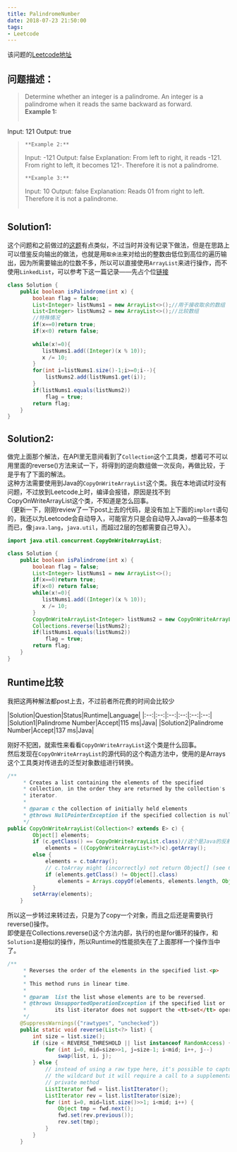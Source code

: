 ```yaml
---
title: PalindromeNumber
date: 2018-07-23 21:50:00
tags: 
- Leetcode
---
```

该问题的[Leetcode地址](https://leetcode.com/problems/palindrome-number/description/)
## 问题描述：
>Determine whether an integer is a palindrome. An integer is a palindrome when it reads the same backward as forward.  
>**Example 1:**
>```
Input: 121
Output: true
>```
>**Example 2:**
>```
>Input: -121
Output: false
Explanation: From left to right, it reads -121. From right to left, it becomes 121-. Therefore it is not a palindrome.
>```
>**Example 3:**
>```
>Input: 10
Output: false
Explanation: Reads 01 from right to left. Therefore it is not a palindrome.
>```

## Solution1:
这个问题和之前做过的[这题](https://leetcode.com/problems/reverse-integer/description/)有点类似，不过当时并没有记录下做法，但是在思路上可以借鉴反向输出的做法，也就是用`取余法`来对给出的整数由低位到高位的遍历输出，因为所需要输出的位数不多，所以可以直接使用`ArrayList`来进行操作，而不使用`LinkedList`，可以参考下这一篇记录——先占个位[链接]()  
```java
class Solution {
    public boolean isPalindrome(int x) {
    	boolean flag = false;
        List<Integer> listNums1 = new ArrayList<>();//用于接收取余的数组
        List<Integer> listNums2 = new ArrayList<>();//比较数组
        //特殊情况
        if(x==0)return true;
        if(x<0) return false;
        
        while(x!=0){
           listNums1.add((Integer)(x % 10));
           x /= 10;
        }
        for(int i=listNums1.size()-1;i>=0;i--){
        	listNums2.add(listNums1.get(i));
        }
        if(listNums1.equals(listNums2))
        	flag = true;
        return flag;
    }
}
```
## Solution2:
做完上面那个解法，在API里无意间看到了`Collection`这个工具类，想着可不可以用里面的reverse()方法来试一下，将得到的逆向数组做一次反向，再做比较，于是乎有了下面的解法。  
这种方法需要使用到Java的`CopyOnWriteArrayList`这个类。我在本地调试时没有问题，不过放到Leetcode上时，编译会报错，原因是找不到CopyOnWriteArrayList这个类，不知道是怎么回事。  
（更新一下，刚刚review了一下post上去的代码，是没有加上下面的`implort`语句的，我还以为Leetcode会自动导入，可能官方只是会自动导入Java的一些基本包而已，像`java.lang`，`java.util`，而超过2层的包都需要自己导入）。

```java
import java.util.concurrent.CopyOnWriteArrayList;

class Solution {
    public boolean isPalindrome(int x) {
    	boolean flag = false;
        List<Integer> listNums1 = new ArrayList<>();
        if(x==0)return true;
        if(x<0) return false;
        while(x!=0){
           listNums1.add((Integer)(x % 10));
           x /= 10;
        }
        CopyOnWriteArrayList<Integer> listNums2 = new CopyOnWriteArrayList<>(listNums1);
        Collections.reverse(listNums2);
        if(listNums1.equals(listNums2))
        	flag = true;
        return flag;
    }
}
```
## Runtime比较
我把这两种解法都post上去，不过前者所花费的时间会比较少  

|Solution|Question|Status|Runtime|Language|
|:--:|:--:|:--:|:--:|:--:|:--:|
|Solution1|Palindrome Number|Accept|115 ms|Java|
|Solution2|Palindrome Number|Accept|137 ms|Java|

刚好不犯困，就索性来看看`CopyOnWriteArrayList`这个类是什么回事。  
然后发现在`CopyOnWriteArrayList`的源代码的这个构造方法中，使用的是Arrays这个工具类对传进去的泛型对象数组进行转换。  
```java
/**
     * Creates a list containing the elements of the specified
     * collection, in the order they are returned by the collection's
     * iterator.
     *
     * @param c the collection of initially held elements
     * @throws NullPointerException if the specified collection is null
     */
public CopyOnWriteArrayList(Collection<? extends E> c) {
        Object[] elements;
        if (c.getClass() == CopyOnWriteArrayList.class)//这个是Java的反射机制（即从实例对象反推出Java类）
            elements = ((CopyOnWriteArrayList<?>)c).getArray();
        else {
            elements = c.toArray();
            // c.toArray might (incorrectly) not return Object[] (see 6260652)
            if (elements.getClass() != Object[].class)
                elements = Arrays.copyOf(elements, elements.length, Object[].class);//转换
        }
        setArray(elements);
    }
```
所以这一步转过来转过去，只是为了copy一个对象，而且之后还是需要执行reverse()操作。  
即使是在Collections.reverse()这个方法内部，执行的也是for循环的操作，和`Solution1`是相似的操作，所以Runtime的性能损失在了上面那样一个操作当中了。
```java
/**
     * Reverses the order of the elements in the specified list.<p>
     *
     * This method runs in linear time.
     *
     * @param  list the list whose elements are to be reversed.
     * @throws UnsupportedOperationException if the specified list or
     *         its list-iterator does not support the <tt>set</tt> operation.
     */
    @SuppressWarnings({"rawtypes", "unchecked"})
    public static void reverse(List<?> list) {
        int size = list.size();
        if (size < REVERSE_THRESHOLD || list instanceof RandomAccess) {
            for (int i=0, mid=size>>1, j=size-1; i<mid; i++, j--)
                swap(list, i, j);
        } else {
            // instead of using a raw type here, it's possible to capture
            // the wildcard but it will require a call to a supplementary
            // private method
            ListIterator fwd = list.listIterator();
            ListIterator rev = list.listIterator(size);
            for (int i=0, mid=list.size()>>1; i<mid; i++) {
                Object tmp = fwd.next();
                fwd.set(rev.previous());
                rev.set(tmp);
            }
        }
    }
```
